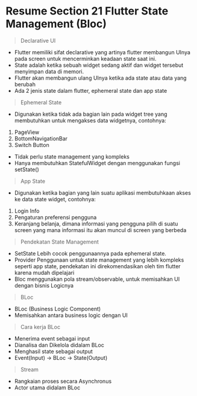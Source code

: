 # Resume Section 21 Flutter State Management (Bloc)

> Declarative UI
- Flutter memiliki sifat declarative yang artinya flutter membangun UInya pada screen untuk mencerminkan keadaan state saat ini.
- State adalah ketika sebuah widget sedang aktif dan widget tersebut menyimpan data di memori.
- Flutter akan membangun ulang UInya ketika ada state atau data yang berubah
- Ada 2 jenis state dalam flutter, ephemeral state dan app state

> Ephemeral State
- Digunakan ketika tidak ada bagian lain pada widget tree yang membutuhkan untuk mengakses data widgetnya, contohnya:
1. PageView
2. BottomNavigationBar
3. Switch Button

- Tidak perlu state management yang kompleks
- Hanya membutuhkan StatefulWidget dengan menggunakan fungsi setState()

> App State
- Digunakan ketika bagian yang lain suatu aplikasi membutuhkaan akses ke data state widget, contohnya:
1. Login Info
2. Pengaturan preferensi pengguna
3. Keranjang belanja, dimana informasi yang pengguna pilih di suatu screen yang mana informasi itu akan muncul di screen yang berbeda

> Pendekatan State Management
- SetState Lebih cocok penggunaannya pada ephemeral state.
- Provider Penggunaan untuk state management yang lebih kompleks seperti app state, pendekatan ini direkomendasikan oleh tim flutter karena mudah dipelajari
- Bloc menggunakan pola stream/observable, untuk memisahkan UI dengan bisnis Logicnya

> BLoc
- BLoc (Business Logic Component)
- Memisahkan antara business logic dengan UI

> Cara kerja BLoc
- Menerima event sebagai input
- Dianalisa dan Dikelola didalam BLoc
- Menghasil state sebagai output
- Event(Input) -> BLoc -> State(Output)

> Stream
- Rangkaian proses secara Asynchronus
- Actor utama didalam BLoc